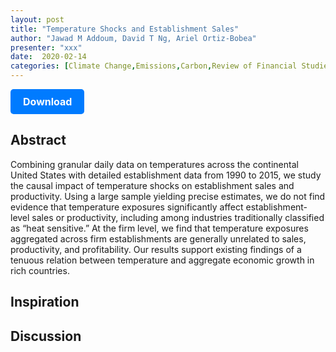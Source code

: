 ```yaml
---
layout: post
title: "Temperature Shocks and Establishment Sales"
author: "Jawad M Addoum, David T Ng, Ariel Ortiz-Bobea"
presenter: "xxx"
date:  2020-02-14
categories: [Climate Change,Emissions,Carbon,Review of Financial Studies]
---
```



<p>
  <a href="https://deliverypdf.ssrn.com/delivery.php?ID=438094071086118065000009081092096123024020030032038022077085106018094016090111111009120036123104050034053098089024012096110107109040002033054074070064081115001103058015033100009027100088097084120028081104012110076091073012125102084019101124118013103&EXT=pdf&INDEX=TRUE" class="button">
    Download
  </a>
</p>

<style>
  .button {
    display: inline-block;
    padding: 10px 20px;
    background-color: #007bff;
    color: #fff;
    text-decoration: none;
    border-radius: 5px;
    font-size: 16px;
    font-weight: bold;
  }
</style>

## Abstract
Combining granular daily data on temperatures across the continental United States with detailed establishment data from 1990 to 2015, we study the causal impact of temperature shocks on establishment sales and productivity. Using a large sample yielding precise estimates, we do not find evidence that temperature exposures significantly affect establishment-level sales or productivity, including among industries traditionally classified as “heat sensitive.” At the firm level, we find that temperature exposures aggregated across firm establishments are generally unrelated to sales, productivity, and profitability. Our results support existing findings of a tenuous relation between temperature and aggregate economic growth in rich countries.
## Inspiration




## Discussion
